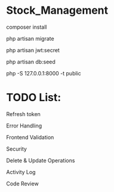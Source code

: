 # Stock_Management

composer install

php artisan migrate

php artisan jwt:secret

php artisan db:seed

php -S 127.0.0.1:8000 -t public


# TODO List:

Refresh token

Error Handling

Frontend Validation

Security 

Delete & Update Operations

Activity Log

Code Review
